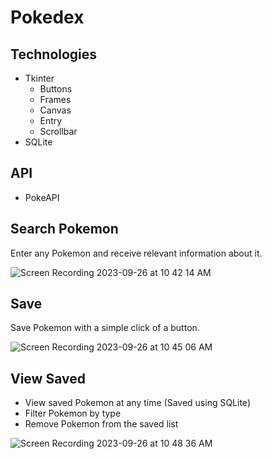 # Pokedex

## Technologies
* Tkinter
  * Buttons
  * Frames
  * Canvas
  * Entry
  * Scrollbar
* SQLite

## API
* PokeAPI

## Search Pokemon
Enter any Pokemon and receive relevant information about it.

![Screen Recording 2023-09-26 at 10 42 14 AM](https://github.com/Rohan-Dalal/Pokedex/assets/133245983/a9d1e94a-5c78-4801-a5e2-f203338a76d6)

## Save
Save Pokemon with a simple click of a button. 

![Screen Recording 2023-09-26 at 10 45 06 AM](https://github.com/Rohan-Dalal/Pokedex/assets/133245983/f8e341ec-f6e6-4d00-8e53-6e15351548d5)

## View Saved
* View saved Pokemon at any time (Saved using SQLite)
* Filter Pokemon by type
* Remove Pokemon from the saved list

![Screen Recording 2023-09-26 at 10 48 36 AM](https://github.com/Rohan-Dalal/Pokedex/assets/133245983/193e85b6-6430-401a-b706-cade4684eab1)
